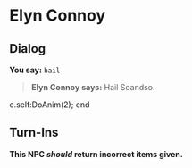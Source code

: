 # Elyn Connoy
## Dialog

**You say:** `hail`



>**Elyn Connoy says:** Hail Soandso.


e.self:DoAnim(2);
end

## Turn-Ins



**This NPC *should* return incorrect items given.**





